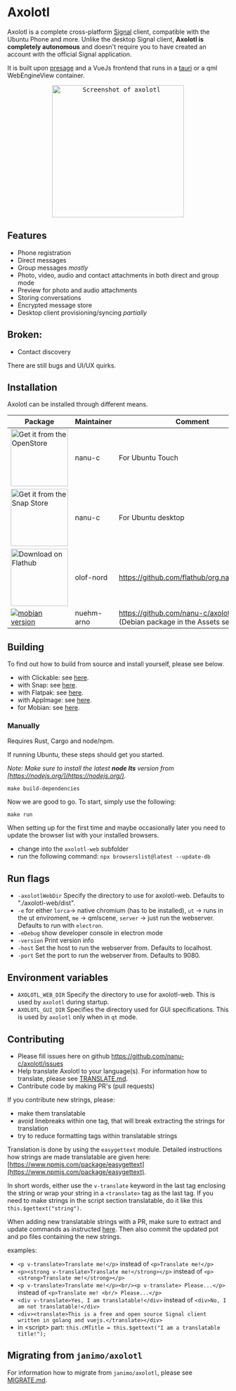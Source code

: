 # Axolotl

Axolotl is a complete cross-platform [Signal](https://www.signal.org) client, compatible with the Ubuntu Phone and more.
Unlike the desktop Signal client, **Axolotl is completely autonomous** and doesn't require you to have created an
account with the official Signal application.

It is built upon [presage](https://github.com/whisperfish/presage) and a VueJs frontend that runs in a [tauri](https://tauri.app/) or a qml WebEngineView container.

<p align="center">
  <kbd>
    <img src="https://raw.githubusercontent.com/nanu-c/axolotl/main/screenshot.png" alt="Screenshot of axolotl" width="300px"/>
  </kbd>
</p>

## Features

 * Phone registration
 * Direct messages
 * Group messages *mostly*
 * Photo, video, audio and contact attachments in both direct and group mode
 * Preview for photo and audio attachments
 * Storing conversations
 * Encrypted message store
 * Desktop client provisioning/syncing *partially*

 ## Broken:
 * Contact discovery


There are still bugs and UI/UX quirks.

## Installation

Axolotl can be installed through different means.

| Package | Maintainer | Comment  |
| ------- | ---------- | -------- |
| <a href='https://open-store.io/app/axolotl.nanuc'><img width='130' alt="Get it from the OpenStore" src="https://open-store.io/badges/en_US.png"></a> | nanu-c | For Ubuntu Touch |
| <a href='https://snapcraft.io/axolotl'><img width='130' alt="Get it from the Snap Store" src="https://snapcraft.io/static/images/badges/en/snap-store-black.svg"></a> | nanu-c | For Ubuntu desktop |
| <a href='https://flathub.org/apps/details/org.nanuc.Axolotl'><img width='130' alt='Download on Flathub' src='https://flathub.org/assets/badges/flathub-badge-en.png'/></a> | olof-nord | https://github.com/flathub/org.nanuc.Axolotl |
| <a href='https://github.com/nanu-c/axolotl/releases'><img alt="mobian version" src="https://img.shields.io/badge/axolotl-deb-%23A80030"></a> | nuehm-arno | https://github.com/nanu-c/axolotl/releases <br>(Debian package in the Assets section)|

## Building

To find out how to build from source and install yourself, please see below.

* with Clickable: see [here](docs/INSTALL.md#clickable).
* with Snap: see [here](docs/INSTALL.md#snap).
* with Flatpak: see [here](docs/INSTALL.md#flatpak).
* with AppImage: see [here](docs/INSTALL.md#appimage).
* for Mobian: see [here](docs/INSTALL.md#mobian-or-debian-arm64-systems).

### Manually

Requires Rust, Cargo and node/npm.

If running Ubuntu, these steps should get you started.

*Note: Make sure to install the latest **node lts** version from [https://nodejs.org/](https://nodejs.org/).*


```shell
make build-dependencies
```

Now we are good to go. To start, simply use the following:

```shell
make run
```

When setting up for the first time and maybe occasionally later you need to update the browser list with your installed browsers.

- change into the `axolotl-web` subfolder
- run the following command: `npx browserslist@latest --update-db`

## Run flags

* `-axolotlWebDir` Specify the directory to use for axolotl-web. Defaults to "./axolotl-web/dist".
* `-e` for either
    `lorca`-> native chromium (has to be installed),
    `ut` -> runs in the ut enviroment,
    `me` -> qmlscene,
    `server` -> just run the webserver. Defaults to run with `electron`.
* `-eDebug` show developer console in electron mode
* `-version` Print version info
* `-host` Set the host to run the webserver from. Defaults to localhost.
* `-port` Set the port to run the webserver from. Defaults to 9080.

## Environment variables

* `AXOLOTL_WEB_DIR` Specify the directory to use for axolotl-web. This is used by `axolotl` during startup.
* `AXOLOTL_GUI_DIR` Specifies the directory used for GUI specifications. This is used by `axolotl` only when in `qt` mode.

## Contributing

* Please fill issues here on github https://github.com/nanu-c/axolotl/issues
* Help translate Axolotl to your language(s). For information how to translate, please see [TRANSLATE.md](docs/TRANSLATE.md).
* Contribute code by making PR's (pull requests)

If you contribute new strings, please:

- make them translatable
- avoid linebreaks within one tag, that will break extracting the strings for translation
- try to reduce formatting tags within translatable strings

Translation is done by using the `easygettext` module. Detailed instructions how strings are made translatable are given here: [https://www.npmjs.com/package/easygettext](https://www.npmjs.com/package/easygettext).

In short words, either use the `v-translate` keyword in the last tag enclosing the string or wrap your string in a `<translate>` tag as the last tag.
If you need to make strings in the script section translatable, do it like this `this.$gettext("string")`.

When adding new translatable strings with a PR, make sure to extract and update commands as instructed [here](docs/TRANSLATE.md). Then also commit the updated pot and po files containing the new strings.

examples:

- `<p v-translate>Translate me!</p>` instead of `<p>Translate me!</p>`
- `<p><strong v-translate>Translate me!</strong></p>` instead of `<p><strong>Translate me!</strong></p>`
- `<p v-translate>Translate me!</p><br/><p v-translate> Please...</p>` instead of `<p>Translate me! <br/> Please...</p>`
- `<div v-translate>Yes, I am translatable!</div>` instead of `<div>No, I am not translatable!</div>`
- `<div><translate>This is a free and open source Signal client written in golang and vuejs.</translate></div>`
- in \<script\> part: `this.cMTitle = this.$gettext("I am a translatable title!");`

## Migrating from `janimo/axolotl`

For information how to migrate from `janimo/axolotl`, please see [MIGRATE.md](docs/MIGRATE.md).
